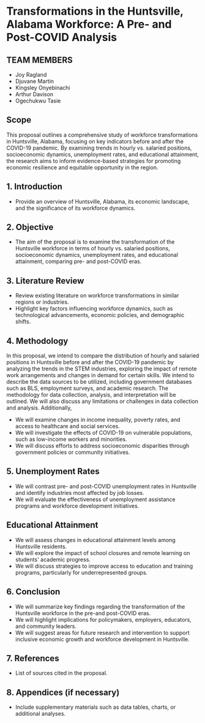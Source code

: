 # Transformations in the Huntsville, Alabama Workforce: A Pre- and Post-COVID Analysis

## TEAM MEMBERS
- Joy Ragland
- Djuvane Martin
- Kingsley Onyebinachi
- Arthur Davison
- Ogechukwu Tasie

## Scope
This proposal outlines a comprehensive study of workforce transformations in Huntsville, Alabama, focusing on key indicators before and after the COVID-19 pandemic. By examining trends in hourly vs. salaried positions, socioeconomic dynamics, unemployment rates, and educational attainment, the research aims to inform evidence-based strategies for promoting economic resilience and equitable opportunity in the region.

## 1. Introduction
- Provide an overview of Huntsville, Alabama, its economic landscape, and the significance of its workforce dynamics.

## 2. Objective
- The aim of the proposal is to examine the transformation of the Huntsville workforce in terms of hourly vs. salaried positions, socioeconomic dynamics, unemployment rates, and educational attainment, comparing pre- and post-COVID eras.

## 3. Literature Review
- Review existing literature on workforce transformations in similar regions or industries.
- Highlight key factors influencing workforce dynamics, such as technological advancements, economic policies, and demographic shifts.

## 4. Methodology
In this proposal, we intend to compare the distribution of hourly and salaried positions in Huntsville before and after the COVID-19 pandemic by analyzing the trends in the STEM industries, exploring the impact of remote work arrangements and changes in demand for certain skills. We intend to describe the data sources to be utilized, including government databases such as BLS, employment surveys, and academic research. The methodology for data collection, analysis, and interpretation will be outlined. We will also discuss any limitations or challenges in data collection and analysis. Additionally,
- We will examine changes in income inequality, poverty rates, and access to healthcare and social services.
- We will investigate the effects of COVID-19 on vulnerable populations, such as low-income workers and minorities.
- We will discuss efforts to address socioeconomic disparities through government policies or community initiatives.

## 5. Unemployment Rates
- We will contrast pre- and post-COVID unemployment rates in Huntsville and identify industries most affected by job losses.
- We will evaluate the effectiveness of unemployment assistance programs and workforce development initiatives.

## Educational Attainment
- We will assess changes in educational attainment levels among Huntsville residents.
- We will explore the impact of school closures and remote learning on students' academic progress.
- We will discuss strategies to improve access to education and training programs, particularly for underrepresented groups.

## 6. Conclusion
- We will summarize key findings regarding the transformation of the Huntsville workforce in the pre-and post-COVID eras.
- We will highlight implications for policymakers, employers, educators, and community leaders.
- We will suggest areas for future research and intervention to support inclusive economic growth and workforce development in Huntsville.

## 7. References
- List of sources cited in the proposal.

## 8. Appendices (if necessary)
- Include supplementary materials such as data tables, charts, or additional analyses.
